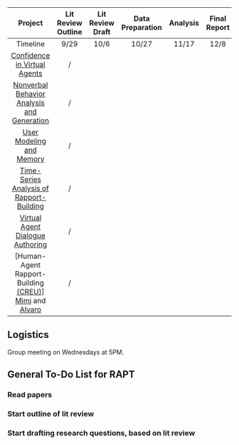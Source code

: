 |Project|Lit Review Outline|Lit Review Draft|Data Preparation|Analysis|Final Report|
|:---------:|:------:|:------:|:---------:|:---------:|:---------:|
|Timeline                        |9/29|10/6|10/27|11/17|12/8|
|[Confidence in Virtual Agents](#)                         |/| | | | |
|[Nonverbal Behavior Analysis and Generation](#)                         |/| | | | |
|[User Modeling and Memory](#)                             |/| | | | |
|[Time-Series Analysis of Rapport-Building](#)                         |/| | | | |
|[Virtual Agent Dialogue Authoring](#)                     |/| | | | |
|[Human-Agent Rapport-Building <a href="http://cra.org/cra-w/creu/#overview" target="_blank">(CREU)</a>] <a href="https://michelinaastlecreu.wordpress.com/" target="_blank">Mimi</a> and <a href="alvarostudieslearningscience.com" target="_blank">Alvaro</a>                     |/| | | | |


## Logistics
Group meeting on Wednesdays at 5PM.

## General To-Do List for RAPT

### Read papers

### Start outline of lit review

### Start drafting research questions, based on lit review
